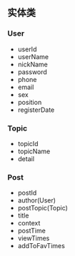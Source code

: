 ## 实体类
### User
* userId
* userName
* nickName
* password
* phone
* email
* sex
* position
* registerDate

### Topic

- topicId
- topicName
- detail

### Post

- postId
- author(User)
- postTopic(Topic)
- title
- context
- postTime
- viewTimes
- addToFavTimes

